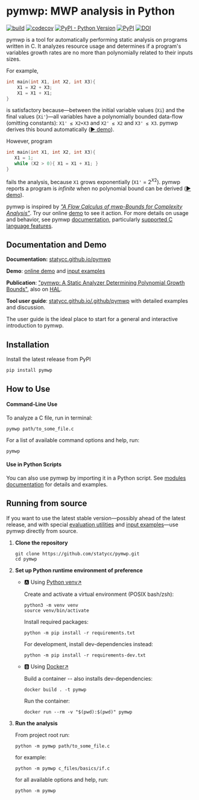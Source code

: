 # pymwp: MWP analysis in Python

[![build](https://github.com/statycc/pymwp/actions/workflows/build.yaml/badge.svg)](https://github.com/statycc/pymwp/actions/workflows/build.yaml)
[![codecov](https://codecov.io/gh/statycc/pymwp/branch/main/graph/badge.svg?token=4v3zRbkAjM)](https://codecov.io/gh/statycc/pymwp)
[![PyPI - Python Version](https://img.shields.io/pypi/pyversions/pymwp)](https://pypi.org/project/pymwp/)
[![PyPI](https://img.shields.io/pypi/v/pymwp)](https://pypi.org/project/pymwp/)
[![DOI](https://zenodo.org/badge/DOI/10.5281/zenodo.7879822.svg)](https://doi.org/10.5281/zenodo.7879822)


<!--
    do not remove start and end comments (e.g. "include-start", "include-end").
    They are markers for what to include in the docs, but feel free to edit 
    the inner content.
-->

<!--desc-start-->

pymwp is a tool for automatically performing static analysis on programs written in C.
It analyzes resource usage and determines if a program's variables growth rates are no more than polynomially related to
their inputs sizes. 

For example,

   ```c
   int main(int X1, int X2, int X3){
       X1 = X2 + X3;
       X1 = X1 + X1;
   }
   ``` 
   
   is satisfactory because—between the initial variable values (`Xi`) and the final values (`Xi'`)—all variables have a polynomially bounded data-flow (omitting constants): 
   `X1' ≤ X2+X3` and `X2' ≤ X2`  and `X3' ≤ X3`. pymwp derives this bound automatically ([▶️ demo](https://statycc.github.io/pymwp/demo/#original_paper_example3_1_b.c)).

However, program

   ```c
   int main(int X1, int X2, int X3){
      X1 = 1;
      while (X2 > 0){ X1 = X1 + X1; }
   }   
   ```

   fails the analysis, because `X1` grows exponentially (`X1'` = 2$^{X2}$).
   pymwp reports a program is _infinite_ when no polynomial bound can be derived ([▶️ demo](https://statycc.github.io/pymwp/demo/#original_paper_example3_1_d.c)).


pymwp is inspired by [_"A Flow Calculus of mwp-Bounds for Complexity Analysis"_](https://doi.org/10.1145/1555746.1555752).
Try our online [demo](https://statycc.github.io/pymwp/demo/) to see it action.
For more details on usage and behavior, see pymwp [documentation](https://statycc.github.io/pymwp/), particularly [supported C language features](https://statycc.github.io/pymwp/features/).

<!--desc-end--> 

<!--include-start-->

## Documentation and Demo

**Documentation:** [statycc.github.io/pymwp](https://statycc.github.io/pymwp/)

**Demo**: [online demo](https://statycc.github.io/pymwp/demo/) and [input examples](https://statycc.github.io/pymwp/examples/)

**Publication**: ["pymwp: A Static Analyzer Determining Polynomial Growth Bounds"](http://doi.org/10.1007/978-3-031-45332-8_14),
also on [HAL](https://hal.science/hal-03269121v4/document).

**Tool user guide**: [statycc.github.io/.github/pymwp](https://statycc.github.io/.github/pymwp) with detailed examples and discussion.

The user guide is the ideal place to start for a general and interactive introduction to pymwp.

## Installation

Install the latest release from PyPI

```
pip install pymwp
```

## How to Use

<h4>Command-Line Use</h4>

To analyze a C file, run in terminal:

```
pymwp path/to_some_file.c
```

For a list of available command options and help, run:

```
pymwp
```

<h4>Use in Python Scripts</h4>

You can also use pymwp by importing it in a Python script.
See [modules documentation](https://statycc.github.io/pymwp/modules/) for details and examples.


## Running from source

If you want to use the latest stable version—possibly ahead of the latest release, and with special [evaluation utilities](https://statycc.github.io/pymwp/utilities/) and [input examples](https://statycc.github.io/pymwp/examples/)—use pymwp directly from source.

1. **Clone the repository**

    ```shell
    git clone https://github.com/statycc/pymwp.git 
    cd pymwp
    ``` 

2. **Set up Python runtime environment of preference**

    * :a: Using [Python venv&nearr;](https://docs.python.org/3/library/venv.html)
   
        Create and activate a virtual environment (POSIX bash/zsh):
     
        ```shell
        python3 -m venv venv
        source venv/bin/activate
        ```
     
        Install required packages:
     
        ```shell
        python -m pip install -r requirements.txt
        ``` 
     
        For development, install dev-dependencies instead:
     
        ```shell
        python -m pip install -r requirements-dev.txt
        ```
      
    * :b: Using [Docker&nearr;](https://docs.docker.com/engine/install/)

        Build a container -- also installs dev-dependencies:
    
        ```shell
        docker build . -t pymwp
        ```
       
        Run the container:
    
        ```shell
        docker run --rm -v "$(pwd):$(pwd)" pymwp
        ```
 

3. **Run the analysis**

    From project root run:

    ```shell
    python -m pymwp path/to_some_file.c
    ```

    for example:

    ```shell
    python -m pymwp c_files/basics/if.c
    ```

    for all available options and help, run:

    ```shell
    python -m pymwp
    ```

<!--include-end--> 
